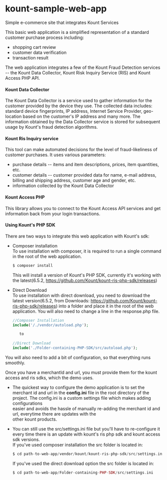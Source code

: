 # kount-sample-web-app

Simple e-commerce site that integrates Kount Services

This basic web application is a simplified representation of a standard customer purchase process including:
* shopping cart review
* customer data verification
* transaction result

The web application integrates a few of the Kount Fraud Detection services -- the Kount Data Collector, Kount Risk Inquiry Service (RIS) and Kount Access PHP API.

#### Kount Data Collector

The Kount Data Collector is a service used to gather information for the customer provided by the device they use. The collected data includes: standard device fingerprints, IP address, Internet Service Provider, geo-location based on the customer's IP address and many more. The information obtained by the Data Collector service is stored for subsequent usage by Kount's fraud detection algorithms.

#### Kount Ris Inquiry service

This tool can make automated decisions for the level of fraud-likeliness of customer purchases. It uses various parameters:
* purchase details -- items and item descriptions, prices, item quantities, etc.
* customer details -- customer provided data for name, e-mail address, billing and shipping address, customer age and gender, etc.
* information collected by the Kount Data Collector

#### Kount Access PHP  

This library allows you to connect to the Kount Access API services and get information back from your login transactions.

#### Using Kount's PHP SDK

There are two ways to integrate this web application with Kount's sdk: 

* Composer installation   
    To use installation with composer, it is required to run a single command in the root of the web application.
  ```php
  $ composer install
  ```
    This will install a version of Kount's PHP SDK, currently it's working with the latest(6.5.2, https://github.com/Kount/kount-ris-php-sdk/releases)
    
* Direct Download  
  To use installation with direct download, you need to download the latest version(6.5.2, from Downloads: https://github.com/Kount/kount-ris-php-sdk/releases) into a folder and place it in the root of the web application.
  You will also need to change a line in the response.php file.
  ```php
  //Composer Installation
  include('/./vendor/autoload.php');
  
     to
     
  //Direct Download   
  include('./Folder-containing-PHP-SDK/src/autoload.php');   
  ```

You will also need to add a bit of configuration, so that everything runs smoothly.

Once you have a merchantId and url, you must provide them for the kount access and ris sdks, which the demo uses.

* The quickest way to configure the demo application is to set the merchant id and url in the **config.ini** file 
  in the root directory of the project. The config.ini is a custom settings file which makes adding configurations  
  easier and avoids the hassle of manually re-adding the merchant id and url, everytime there are updates with the   
  other kount products.
  
  

* You can still use the src/settings.ini file but you'll have to re-configure it every time there is an update with kount's 
  ris php sdk and kount access sdk versions.  
  If you've used composer installation the src folder is located in: 
  ```php
  $ cd path-to-web-app/vendor/kount/kount-ris-php-sdk/src/settings.ini
  ```
  If you've used the direct download option the src folder is located in:
  ```php
  $ cd path-to-web-app/Folder-containing-PHP-SDK/src/settings.ini
  ```


